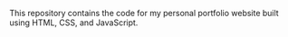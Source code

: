 This repository contains the code for my personal portfolio website built using HTML, CSS, and JavaScript. 